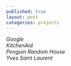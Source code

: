 ```yaml
---
published: true
layout: post
categories: projects
---
```

_Google     
KitchenAid      
Penguin Random House    
Yves Saint Laurent_
